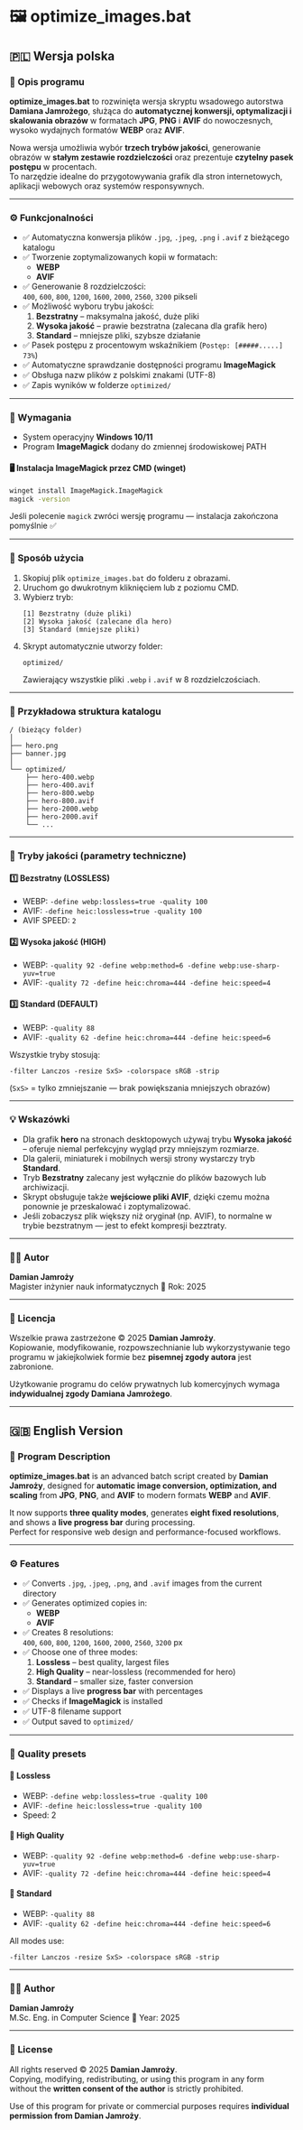 # 🖼️ optimize_images.bat  
## 🇵🇱 Wersja polska

### 📘 Opis programu
**optimize_images.bat** to rozwinięta wersja skryptu wsadowego autorstwa **Damiana Jamrożego**, służąca do **automatycznej konwersji, optymalizacji i skalowania obrazów** w formatach **JPG**, **PNG** i **AVIF** do nowoczesnych, wysoko wydajnych formatów **WEBP** oraz **AVIF**.

Nowa wersja umożliwia wybór **trzech trybów jakości**, generowanie obrazów w **stałym zestawie rozdzielczości** oraz prezentuje **czytelny pasek postępu** w procentach.  
To narzędzie idealne do przygotowywania grafik dla stron internetowych, aplikacji webowych oraz systemów responsywnych.

---

### ⚙️ Funkcjonalności
- ✅ Automatyczna konwersja plików `.jpg`, `.jpeg`, `.png` i `.avif` z bieżącego katalogu  
- ✅ Tworzenie zoptymalizowanych kopii w formatach:
  - **WEBP**
  - **AVIF**
- ✅ Generowanie 8 rozdzielczości:  
  `400`, `600`, `800`, `1200`, `1600`, `2000`, `2560`, `3200` pikseli  
- ✅ Możliwość wyboru trybu jakości:
  1. **Bezstratny** – maksymalna jakość, duże pliki  
  2. **Wysoka jakość** – prawie bezstratna (zalecana dla grafik hero)  
  3. **Standard** – mniejsze pliki, szybsze działanie  
- ✅ Pasek postępu z procentowym wskaźnikiem (`Postęp: [#####.....] 73%`)  
- ✅ Automatyczne sprawdzanie dostępności programu **ImageMagick**  
- ✅ Obsługa nazw plików z polskimi znakami (UTF-8)  
- ✅ Zapis wyników w folderze `optimized/`  

---

### 🧩 Wymagania
- System operacyjny **Windows 10/11**
- Program **ImageMagick** dodany do zmiennej środowiskowej PATH

#### 🖥️ Instalacja ImageMagick przez CMD (winget)
```cmd
winget install ImageMagick.ImageMagick
magick -version
```
Jeśli polecenie `magick` zwróci wersję programu — instalacja zakończona pomyślnie ✅

---

### 🚀 Sposób użycia
1. Skopiuj plik `optimize_images.bat` do folderu z obrazami.  
2. Uruchom go dwukrotnym kliknięciem lub z poziomu CMD.  
3. Wybierz tryb:
   ```
   [1] Bezstratny (duże pliki)
   [2] Wysoka jakość (zalecane dla hero)
   [3] Standard (mniejsze pliki)
   ```
4. Skrypt automatycznie utworzy folder:
   ```
   optimized/
   ```
   Zawierający wszystkie pliki `.webp` i `.avif` w 8 rozdzielczościach.

---

### 📂 Przykładowa struktura katalogu
```
/ (bieżący folder)
│
├── hero.png
├── banner.jpg
│
└── optimized/
    ├── hero-400.webp
    ├── hero-400.avif
    ├── hero-800.webp
    ├── hero-800.avif
    ├── hero-2000.webp
    ├── hero-2000.avif
    └── ...
```

---

### 🔧 Tryby jakości (parametry techniczne)

#### 1️⃣ **Bezstratny (LOSSLESS)**
- WEBP: `-define webp:lossless=true -quality 100`
- AVIF: `-define heic:lossless=true -quality 100`
- AVIF SPEED: `2`

#### 2️⃣ **Wysoka jakość (HIGH)**
- WEBP: `-quality 92 -define webp:method=6 -define webp:use-sharp-yuv=true`
- AVIF: `-quality 72 -define heic:chroma=444 -define heic:speed=4`

#### 3️⃣ **Standard (DEFAULT)**
- WEBP: `-quality 88`
- AVIF: `-quality 62 -define heic:chroma=444 -define heic:speed=6`

Wszystkie tryby stosują:
```
-filter Lanczos -resize SxS> -colorspace sRGB -strip
```
(`SxS>` = tylko zmniejszanie — brak powiększania mniejszych obrazów)

---

### 💡 Wskazówki
- Dla grafik **hero** na stronach desktopowych używaj trybu **Wysoka jakość** – oferuje niemal perfekcyjny wygląd przy mniejszym rozmiarze.  
- Dla galerii, miniaturek i mobilnych wersji strony wystarczy tryb **Standard**.  
- Tryb **Bezstratny** zalecany jest wyłącznie do plików bazowych lub archiwizacji.  
- Skrypt obsługuje także **wejściowe pliki AVIF**, dzięki czemu można ponownie je przeskalować i zoptymalizować.  
- Jeśli zobaczysz plik większy niż oryginał (np. AVIF), to normalne w trybie bezstratnym — jest to efekt kompresji bezztraty.

---

### 👨‍💻 Autor
**Damian Jamroży**  
Magister inżynier nauk informatycznych
📅 Rok: 2025  

---

### 📜 Licencja
Wszelkie prawa zastrzeżone © 2025 **Damian Jamroży**.  
Kopiowanie, modyfikowanie, rozpowszechnianie lub wykorzystywanie tego programu w jakiejkolwiek formie bez **pisemnej zgody autora** jest zabronione.

Użytkowanie programu do celów prywatnych lub komercyjnych wymaga **indywidualnej zgody Damiana Jamrożego**.

---

## 🇬🇧 English Version

### 📘 Program Description
**optimize_images.bat** is an advanced batch script created by **Damian Jamroży**, designed for **automatic image conversion, optimization, and scaling** from **JPG**, **PNG**, and **AVIF** to modern formats **WEBP** and **AVIF**.

It now supports **three quality modes**, generates **eight fixed resolutions**, and shows a **live progress bar** during processing.  
Perfect for responsive web design and performance-focused workflows.

---

### ⚙️ Features
- ✅ Converts `.jpg`, `.jpeg`, `.png`, and `.avif` images from the current directory  
- ✅ Generates optimized copies in:
  - **WEBP**
  - **AVIF**
- ✅ Creates 8 resolutions:  
  `400`, `600`, `800`, `1200`, `1600`, `2000`, `2560`, `3200` px  
- ✅ Choose one of three modes:
  1. **Lossless** – best quality, largest files  
  2. **High Quality** – near-lossless (recommended for hero)  
  3. **Standard** – smaller size, faster conversion  
- ✅ Displays a live **progress bar** with percentages  
- ✅ Checks if **ImageMagick** is installed  
- ✅ UTF-8 filename support  
- ✅ Output saved to `optimized/`

---

### 🔧 Quality presets
#### 🔹 Lossless
- WEBP: `-define webp:lossless=true -quality 100`
- AVIF: `-define heic:lossless=true -quality 100`
- Speed: 2

#### 🔹 High Quality
- WEBP: `-quality 92 -define webp:method=6 -define webp:use-sharp-yuv=true`
- AVIF: `-quality 72 -define heic:chroma=444 -define heic:speed=4`

#### 🔹 Standard
- WEBP: `-quality 88`
- AVIF: `-quality 62 -define heic:chroma=444 -define heic:speed=6`

All modes use:
```
-filter Lanczos -resize SxS> -colorspace sRGB -strip
```

---

### 👨‍💻 Author
**Damian Jamroży**  
M.Sc. Eng. in Computer Science 
📅 Year: 2025  

---

### 📜 License
All rights reserved © 2025 **Damian Jamroży**.  
Copying, modifying, redistributing, or using this program in any form without the **written consent of the author** is strictly prohibited.

Use of this program for private or commercial purposes requires **individual permission from Damian Jamroży**.
